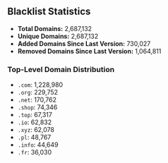 ## Blacklist Statistics

- **Total Domains:** 2,687,132
- **Unique Domains:** 2,687,132
- **Added Domains Since Last Version:** 730,027
- **Removed Domains Since Last Version:** 1,064,811

### Top-Level Domain Distribution

-  `.com`: 1,228,980
-  `.org`: 229,752
-  `.net`: 170,762
-  `.shop`: 74,346
-  `.top`: 67,317
-  `.io`: 62,832
-  `.xyz`: 62,078
-  `.pl`: 48,767
-  `.info`: 44,649
-  `.fr`: 36,030
